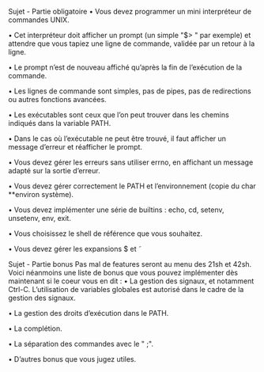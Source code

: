 Sujet - Partie obligatoire
• Vous devez programmer un mini interpréteur de commandes UNIX.

• Cet interpréteur doit afficher un prompt (un simple "$> " par exemple) et attendre
que vous tapiez une ligne de commande, validée par un retour à la ligne.

• Le prompt n’est de nouveau affiché qu’après la fin de l’exécution de la commande.

• Les lignes de commande sont simples, pas de pipes, pas de redirections ou autres
fonctions avancées.

• Les exécutables sont ceux que l’on peut trouver dans les chemins indiqués dans la
variable PATH.

• Dans le cas où l’exécutable ne peut être trouvé, il faut afficher un message d’erreur
et réafficher le prompt.

• Vous devez gérer les erreurs sans utiliser errno, en affichant un message adapté
sur la sortie d’erreur.

• Vous devez gérer correctement le PATH et l’environnement (copie du char **environ
système).

• Vous devez implémenter une série de builtins : echo, cd, setenv, unsetenv, env,
exit.

• Vous choisissez le shell de référence que vous souhaitez.

• Vous devez gérer les expansions $ et ˜

Sujet - Partie bonus
Pas mal de features seront au menu des 21sh et 42sh. Voici néanmoins une liste de
bonus que vous pouvez implémenter dès maintenant si le coeur vous en dit :
• La gestion des signaux, et notamment Ctrl-C. L’utilisation de variables globales
est autorisé dans le cadre de la gestion des signaux.

• La gestion des droits d’exécution dans le PATH.

• La complétion.

• La séparation des commandes avec le " ;".

• D’autres bonus que vous jugez utiles.
